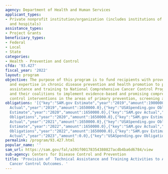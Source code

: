 ```yaml
---
agency: Department of Health and Human Services
applicant_types:
- Private nonprofit institution/organization (includes institutions of higher education
  and hospitals)
assistance_types:
- Project Grants
beneficiary_types:
- Federal
- Local
- State
categories:
- Health - Prevention and Control
cfda: '93.427'
fiscal_year: '2022'
layout: program
objective: The purpose of this program is to fund recipients with proven capacities
  and expertise in chronic disease prevention and health promotion to provide technical
  assistance and training to National Comprehensive Cancer Control Program recipients
  and their coalitions to implement evidence-based and promising comprehensive cancer
  control interventions in the areas of primary prevention, screening and survivorship.
obligations: '[{"key":"SAM.gov Estimate","year":"2019","amount":1900000.0},{"key":"SAM.gov
  Actual","year":"2019","amount":1650000.0},{"key":"USASpending.gov Obligations","year":"2019","amount":1900000.0},{"key":"SAM.gov
  Estimate","year":"2020","amount":1650000.0},{"key":"SAM.gov Actual","year":"2020","amount":1650000.0},{"key":"USASpending.gov
  Obligations","year":"2020","amount":1650000.0},{"key":"SAM.gov Estimate","year":"2021","amount":1650000.0},{"key":"SAM.gov
  Actual","year":"2021","amount":1650000.0},{"key":"USASpending.gov Obligations","year":"2021","amount":1650000.0},{"key":"SAM.gov
  Estimate","year":"2022","amount":1650000.0},{"key":"SAM.gov Actual","year":"2022","amount":1650000.0},{"key":"USASpending.gov
  Obligations","year":"2022","amount":1650000.0},{"key":"SAM.gov Estimate","year":"2023","amount":1500000.0},{"key":"SAM.gov
  Actual","year":"2023","amount":0.0},{"key":"USASpending.gov Obligations","year":"2023","amount":0.0}]'
permalink: /program/93.427.html
popular_name: ''
sam_url: https://sam.gov/fal/a391f00178354380827acdb4ba6d6784/view
sub-agency: Centers for Disease Control and Prevention
title: 'Provision of  Technical Assistance and Training Activities to Assure Comprehensive
  Cancer Control Outcomes. '
---
```


